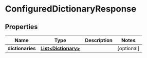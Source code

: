 
# ConfiguredDictionaryResponse

## Properties
Name | Type | Description | Notes
------------ | ------------- | ------------- | -------------
**dictionaries** | [**List&lt;Dictionary&gt;**](Dictionary.md) |  |  [optional]



